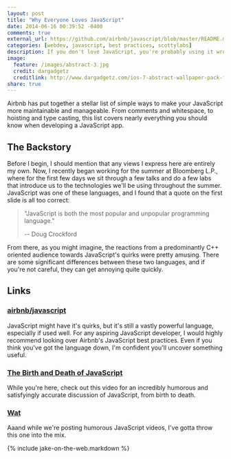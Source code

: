 ```yaml
---
layout: post
title: "Why Everyone Loves JavaScript"
date: 2014-06-16 00:39:52 -0400
comments: true
external_url: https://github.com/airbnb/javascript/blob/master/README.md
categories: [webdev, javascript, best practices, scottylabs]
description: If you don't love JavaScript, you're probably using it wrong. Luckily, some smart people on the interwebs know how to use it right.
image:
  feature: /images/abstract-3.jpg
  credit: dargadgetz
  creditlink: http://www.dargadgetz.com/ios-7-abstract-wallpaper-pack-for-iphone-5-and-ipod-touch-retina/
share: true
---
```


Airbnb has put together a stellar list of simple ways to make your JavaScript more maintainable and manageable. From comments and whitespace, to hoisting and type casting, this list covers nearly everything you should know when developing a JavaScript app.

<!-- more -->

## The Backstory
Before I begin, I should mention that any views I express here are entirely my own. Now, I recently began working for the summer at Bloomberg L.P., where for the first few days we sit through a few talks and do a few labs that introduce us to the technologies we'll be using throughout the summer. JavaScript was one of these languages, and I found that a quote on the first slide is all too correct:

> "JavaScript is both the most popular and unpopular programming language."
> 
> -- Doug Crockford

From there, as you might imagine, the reactions from a predominantly C++ oriented audience towards JavaScript's quirks were pretty amusing. There are some significant differences between these two languages, and if you're not careful, they can get annoying quite quickly.

## Links

### [airbnb/javascript](https://github.com/airbnb/javascript)
JavaScript might have it's quirks, but it's still a vastly powerful language, especially if used well. For any aspiring JavaScript developer, I would highly recommend looking over Airbnb's JavaScript best practices. Even if you think you've got the language down, I'm confident you'll uncover something useful.

### [The Birth and Death of JavaScript](https://www.destroyallsoftware.com/talks/the-birth-and-death-of-javascript)
While you're here, check out this video for an incredibly humorous and satisfyingly accurate discussion of JavaScript, from birth to death.

### [Wat](https://www.destroyallsoftware.com/talks/wat)
Aaand while we're posting humorous JavaScript videos, I've gotta throw this one into the mix.

{% include jake-on-the-web.markdown %}
